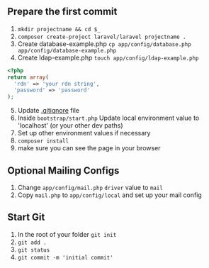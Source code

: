 ## Prepare the first commit
1. ```mkdir projectname && cd $_```
2. ```composer create-project laravel/laravel projectname .```
3. Create database-example.php ```cp app/config/database.php app/config/database-example.php```
4. Create ldap-example.php ```touch app/config/ldap-example.php```

```php
<?php
return array(
  'rdn' => 'your rdn string',
  'password' => 'password'
);
```
5. Update [.gitignore](https://github.com/nusait/nusait-docs/blob/master/.gitignore) file
6. Inside ```bootstrap/start.php``` Update local environment value to 'localhost' (or your other dev paths)
7. Set up other environment values if necessary
8. ```composer install```
9. make sure you can see the page in your browser

## Optional Mailing Configs
1. Change ```app/config/mail.php``` ```driver``` value to ```mail```
2. Copy ```mail.php``` to ```app/config/local``` and set up your mail config

## Start Git
1. In the root of your folder ```git init```
2. ```git add . ```
3. ```git status ```
4. ```git commit -m 'initial commit' ```
